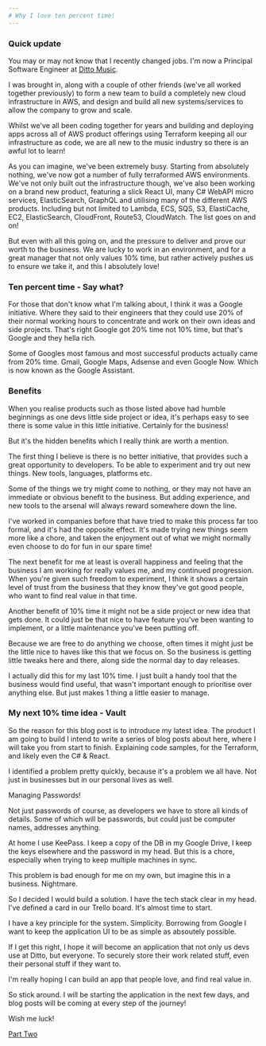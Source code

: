 ```yaml
---
# Why I love ten percent time!
---
```



### Quick update 

You may or may not know that I recently changed jobs.  I'm now a Principal Software Engineer at [Ditto Music](https://www.dittomusic.com/).  

I was brought in, along with a couple of other friends (we've all worked together previously) to form a new team to build a completely new cloud infrastructure in AWS, and design and build all new systems/services to allow the company to grow and scale.

Whilst we've all been coding together for years and building and deploying apps across all of AWS product offerings using Terraform keeping all our infrastructure as code,  we are all new to the music industry so there is an awful lot to learn!  

As you can imagine, we've been extremely busy. Starting from absolutely nothing, we've now got a number of fully terraformed AWS environments.  We've not only built out the infrastructure though, we've also been working on a brand new product, featuring a slick React UI, many C# WebAPI micro services, ElasticSearch, GraphQL and utilising many of the different AWS products. Including but not limited to Lambda, ECS, SQS, S3, ElastiCache, EC2, ElasticSearch, CloudFront, Route53, CloudWatch. The list goes on and on! 

But even with all this going on, and the pressure to deliver and prove our worth to the business.  We are lucky to work in an environment, and for a great manager that not only values 10% time, but rather actively pushes us to ensure we take it, and this I absolutely love!

### Ten percent time - Say what? 

For those that don't know what I'm talking about, I think it was a Google initiative.  Where they said to their engineers that they could use 20% of their normal working hours to concentrate and work on their own ideas and side projects.  That's right Google got 20% time not 10% time, but that's Google and they hella rich.  

Some of Googles most famous and most successful products actually came from 20% time.  Gmail, Google Maps, Adsense and even Google Now. Which is now known as the Google Assistant.


### Benefits

When you realise products such as those listed above had humble beginnings as one devs little side project or idea, it's perhaps easy to see there is some value in this little initiative. Certainly for the business!

But it's the hidden benefits which I really think are worth a mention.

The first thing I believe is there is no better initiative, that provides such a great opportunity to developers. To be able to experiment and try out new things. New tools, languages, platforms etc.

Some of the things we try might come to nothing, or they may not have an immediate or obvious benefit to the business. But adding experience, and new tools to the arsenal will always reward somewhere down the line.

I've worked in companies before that have tried to make this process far too formal, and it's had the opposite effect. It's made trying new things seem more like a chore, and taken the enjoyment out of what we might normally even choose to do for fun in our spare time! 

The next benefit for me at least is overall happiness and feeling that the business I am working for really values me, and my continued progression.  When you're given such freedom to experiment, I think it shows a certain level of trust from the business that they know they've got good people, who want to find real value in that time.

Another benefit of 10% time it might not be a side project or new idea that gets done.  It could just be that nice to have feature you've been wanting to implement, or a little maintenance you've been putting off. 

Because we are free to do anything we choose, often times it might just be the little nice to haves like this that we focus on. So the business is getting little tweaks here and there, along side the normal day to day releases.

I actually did this for my last 10% time.  I just built a handy tool that the business would find useful, that wasn't important enough to prioritise over anything else. But just makes 1 thing a little easier to manage.


### My next 10% time idea - Vault

So the reason for this blog post is to introduce my latest idea.  The product I am going to build I intend to write a series of blog posts about here, where I will take you from start to finish. Explaining code samples, for the Terraform, and likely even the C# & React.

I identified a problem pretty quickly, because it's a problem we all have. Not just in businesses but in our personal lives as well.

Managing Passwords!

Not just passwords of course, as developers we have to store all kinds of details. Some of which will be passwords, but could just be computer names, addresses anything.

At home I use KeePass.  I keep a copy of the DB in my Google Drive, I keep the keys elsewhere and the password in my head.  But this is a chore, especially when trying to keep multiple machines in sync.

This problem is bad enough for me on my own, but imagine this in a business.  Nightmare.

So I decided I would build a solution.  I have the tech stack clear in my head. I've defined a card in our Trello board.  It's almost time to start.

I have a key principle for the system.  Simplicity.  Borrowing from Google I want to keep the application UI to be as simple as absoutely possible. 

If I get this right, I hope it will become an application that not only us devs use at Ditto, but everyone.  To securely store their work related stuff, even their personal stuff if they want to. 

I'm really hoping I can build an app that people love, and find real value in.

So stick around. I will be starting the application in the next few days, and blog posts will be coming at every step of the journey!  

Wish me luck!

[Part Two](/blog/01-vault-work-begins.md)
